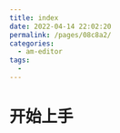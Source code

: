 ```yaml
---
title: index
date: 2022-04-14 22:02:20
permalink: /pages/08c8a2/
categories:
  - am-editor
tags:
  - 
---
```

# 开始上手

<TimeToRead />